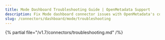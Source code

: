 ```yaml
---
title: Mode Dashboard Troubleshooting Guide | OpenMetadata Support
description: Fix Mode dashboard connector issues with OpenMetadata's comprehensive troubleshooting guide. Resolve common errors, debug connections, and optimize performance.
slug: /connectors/dashboard/mode/troubleshooting
---
```


{% partial file="/v1.7/connectors/troubleshooting.md" /%}
